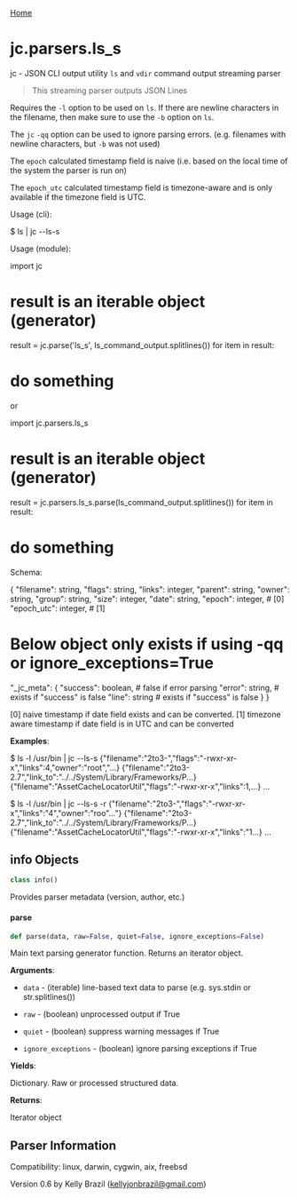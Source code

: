 [Home](https://kellyjonbrazil.github.io/jc/)
<a id="jc.parsers.ls_s"></a>

# jc.parsers.ls\_s

jc - JSON CLI output utility `ls` and `vdir` command output streaming
parser

> This streaming parser outputs JSON Lines

Requires the `-l` option to be used on `ls`. If there are newline characters
in the filename, then make sure to use the `-b` option on `ls`.

The `jc` `-qq` option can be used to ignore parsing errors. (e.g. filenames
with newline characters, but `-b` was not used)

The `epoch` calculated timestamp field is naive (i.e. based on the local
time of the system the parser is run on)

The `epoch_utc` calculated timestamp field is timezone-aware and is only
available if the timezone field is UTC.

Usage (cli):

$ ls | jc --ls-s

Usage (module):

import jc
# result is an iterable object (generator)
result = jc.parse('ls_s', ls_command_output.splitlines())
for item in result:
# do something

or

import jc.parsers.ls_s
# result is an iterable object (generator)
result = jc.parsers.ls_s.parse(ls_command_output.splitlines())
for item in result:
# do something

Schema:

{
"filename":       string,
"flags":          string,
"links":          integer,
"parent":         string,
"owner":          string,
"group":          string,
"size":           integer,
"date":           string,
"epoch":          integer,     # [0]
"epoch_utc":      integer,     # [1]

# Below object only exists if using -qq or ignore_exceptions=True

"_jc_meta":
{
"success":    boolean,     # false if error parsing
"error":      string,      # exists if "success" is false
"line":       string       # exists if "success" is false
}
}

[0] naive timestamp if date field exists and can be converted.
[1] timezone aware timestamp if date field is in UTC and can
be converted

**Examples**:

  
  $ ls -l /usr/bin | jc --ls-s
  {"filename":"2to3-","flags":"-rwxr-xr-x","links":4,"owner":"root","...}
  {"filename":"2to3-2.7","link_to":"../../System/Library/Frameworks/P...}
  {"filename":"AssetCacheLocatorUtil","flags":"-rwxr-xr-x","links":1,...}
  ...
  
  $ ls -l /usr/bin | jc --ls-s -r
  {"filename":"2to3-","flags":"-rwxr-xr-x","links":"4","owner":"roo"..."}
  {"filename":"2to3-2.7","link_to":"../../System/Library/Frameworks/P...}
  {"filename":"AssetCacheLocatorUtil","flags":"-rwxr-xr-x","links":"1...}
  ...

<a id="jc.parsers.ls_s.info"></a>

## info Objects

```python
class info()
```

Provides parser metadata (version, author, etc.)

<a id="jc.parsers.ls_s.parse"></a>

#### parse

```python
def parse(data, raw=False, quiet=False, ignore_exceptions=False)
```

Main text parsing generator function. Returns an iterator object.

**Arguments**:

  
- `data` - (iterable)  line-based text data to parse
  (e.g. sys.stdin or str.splitlines())
  
- `raw` - (boolean)   unprocessed output if True
- `quiet` - (boolean)   suppress warning messages if True
- `ignore_exceptions` - (boolean)   ignore parsing exceptions if True
  

**Yields**:

  
  Dictionary. Raw or processed structured data.
  

**Returns**:

  
  Iterator object

## Parser Information
Compatibility:  linux, darwin, cygwin, aix, freebsd

Version 0.6 by Kelly Brazil (kellyjonbrazil@gmail.com)
